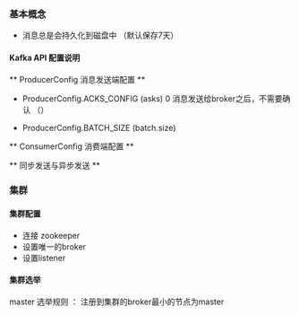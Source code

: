 

### 基本概念 

- 消息总是会持久化到磁盘中 （默认保存7天）



#### Kafka API 配置说明

** ProducerConfig 消息发送端配置 **

- ProducerConfig.ACKS_CONFIG (asks)
0 消息发送给broker之后，不需要确认 （）

- ProducerConfig.BATCH_SIZE (batch.size) 


** ConsumerConfig 消费端配置 **


** 同步发送与异步发送 **









### 集群 

#### 集群配置 
- 连接 zookeeper
- 设置唯一的broker 
- 设置listener

#### 集群选举
master 选举规则 ： 注册到集群的broker最小的节点为master

